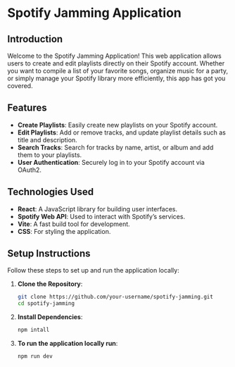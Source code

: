 # Spotify Jamming Application

## Introduction
Welcome to the Spotify Jamming Application! This web application allows users to create and edit playlists directly on their Spotify account. Whether you want to compile a list of your favorite songs, organize music for a party, or simply manage your Spotify library more efficiently, this app has got you covered.

## Features
- **Create Playlists**: Easily create new playlists on your Spotify account.
- **Edit Playlists**: Add or remove tracks, and update playlist details such as title and description.
- **Search Tracks**: Search for tracks by name, artist, or album and add them to your playlists.
- **User Authentication**: Securely log in to your Spotify account via OAuth2.

## Technologies Used
- **React**: A JavaScript library for building user interfaces.
- **Spotify Web API**: Used to interact with Spotify’s services.
- **Vite**: A fast build tool for development.
- **CSS**: For styling the application.

## Setup Instructions
Follow these steps to set up and run the application locally:

1. **Clone the Repository**:
   ```bash
   git clone https://github.com/your-username/spotify-jamming.git
   cd spotify-jamming
   ```

2. **Install Dependencies**:

    ```bash
    npm intall
    ```

3. **To run the application locally run**:

    ```bash
    npm run dev
    ```